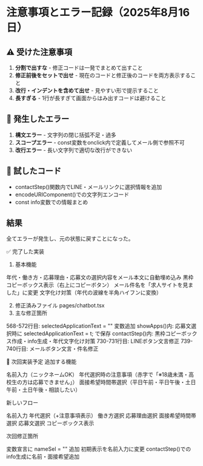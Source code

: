 # 注意事項とエラー記録（2025年8月16日）

## ⚠️ 受けた注意事項
1. **分割で出すな** - 修正コードは一発でまとめて出すこと
2. **修正前後をセットで出せ** - 現在のコードと修正後のコードを両方表示すること
3. **改行・インデントを含めて出せ** - 見やすい形で提示すること
4. **長すぎる** - 1行が長すぎて画面からはみ出すコードは避けること

## 🐛 発生したエラー
1. **構文エラー** - 文字列の閉じ括弧不足・過多
2. **スコープエラー** - const変数をonclick内で定義してメール側で参照不可
3. **改行エラー** - 長い文字列で適切な改行ができない

## 📝 試したコード
- contactStep()関数内でLINE・メールリンクに選択情報を追加
- encodeURIComponent()での文字列エンコード
- const info変数での情報まとめ

## 結果
全てエラーが発生し、元の状態に戻すことになった。

✅ 完了した実装
1. 基本機能

年代・働き方・応募理由・応募文の選択内容をメール本文に自動埋め込み
黒枠コピーボックス表示（右上にコピーボタン）
メール件名を「求人サイトを見ました」に変更
文字化け対策（年代の波線を半角ハイフンに変換）

2. 修正済みファイル
pages/chatbot.tsx
3. 主な修正箇所

568-572行目: selectedApplicationText = "" 変数追加
showApps()内: 応募文選択時に selectedApplicationText = t; で保存
contactStep()内: 黒枠コピーボックス作成・info生成・年代文字化け対策
730-731行目: LINEボタン文言修正
739-740行目: メールボタン文言・件名修正

🔄 次回実装予定
追加する機能

名前入力（ニックネームOK）
年代選択時の注意事項（赤字で「※18歳未満・高校生の方は応募できません」）
面接希望時間帯選択（平日午前・平日午後・土日午前・土日午後・相談したい）

新しいフロー

名前入力
年代選択（+注意事項表示）
働き方選択
応募理由選択
面接希望時間帯選択
応募文選択
コピーボックス表示

次回修正箇所

変数宣言に nameSel = "" 追加
初期表示を名前入力に変更
contactStep()でのinfo生成に名前・面接希望追加
